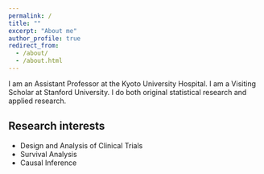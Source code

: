 ```yaml
---
permalink: /
title: ""
excerpt: "About me"
author_profile: true
redirect_from: 
  - /about/
  - /about.html
---
```


I am an Assistant Professor at the Kyoto University Hospital. I am a Visiting Scholar at Stanford University. I do both original statistical research and applied research. 

## Research interests

* Design and Analysis of Clinical Trials
* Survival Analysis
* Causal Inference
